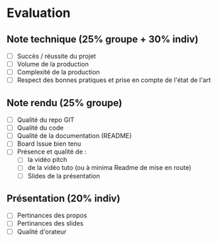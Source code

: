 # Evaluation

## Note technique (25% groupe + 30% indiv)
- [ ] Succès / réussite du projet
- [ ] Volume de la production
- [ ] Complexité de la production
- [ ] Respect des bonnes pratiques et prise en compte de l'état de l'art

## Note rendu (25% groupe)
- [ ] Qualité du repo GIT
- [ ] Qualité du code
- [ ] Qualité de la documentation (README)
- [ ] Board Issue bien tenu
- [ ] Présence et qualité de :
  - [ ] la vidéo pitch
  - [ ] de la vidéo tuto (ou à minima Readme de mise en route)
  - [ ] Slides de la présentation

## Présentation (20% indiv)
- [ ] Pertinances des propos
- [ ] Pertinances des slides
- [ ] Qualité d'orateur
